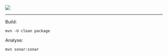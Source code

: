 ![](https://www.simplicite.io/resources//logos/logo250.png)
* * *

Build:

``` text
mvn -U clean package
```



Analyse:

``` text
mvn sonar:sonar
```



